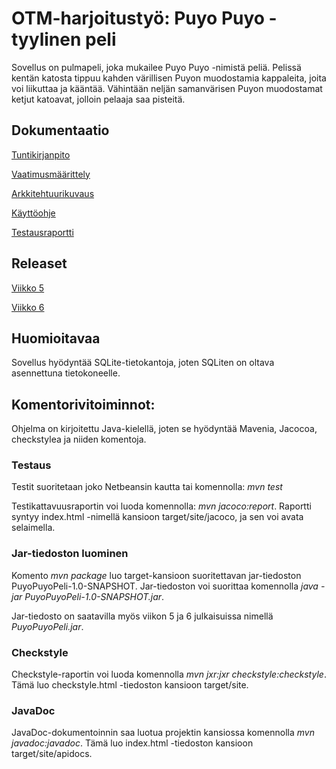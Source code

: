# OTM-harjoitustyö: Puyo Puyo -tyylinen peli
Sovellus on pulmapeli, joka mukailee Puyo Puyo -nimistä peliä. Pelissä 
kentän katosta tippuu kahden värillisen Puyon muodostamia kappaleita, 
joita voi liikuttaa ja kääntää. Vähintään neljän samanvärisen Puyon 
muodostamat ketjut katoavat, jolloin pelaaja saa pisteitä.

## Dokumentaatio
[Tuntikirjanpito](https://github.com/villekov1/otm-harjoitustyo/blob/master/dokumentointi/tuntikirjanpito.md)

[Vaatimusmäärittely](https://github.com/villekov1/otm-harjoitustyo/blob/master/dokumentointi/vaatimusmaarittely.md)

[Arkkitehtuurikuvaus](https://github.com/villekov1/otm-harjoitustyo/blob/master/dokumentointi/arkkitehtuuri.md)

[Käyttöohje](https://github.com/villekov1/otm-harjoitustyo/blob/master/dokumentointi/kayttoohje.md)

[Testausraportti](https://github.com/villekov1/otm-harjoitustyo/blob/master/dokumentointi/testaus.md)

## Releaset
[Viikko 5](https://github.com/villekov1/otm-harjoitustyo/releases/tag/Release1)

[Viikko 6](https://github.com/villekov1/otm-harjoitustyo/releases/tag/viikko6)

## Huomioitavaa
Sovellus hyödyntää SQLite-tietokantoja, joten SQLiten on oltava asennettuna tietokoneelle.

## Komentorivitoiminnot:
Ohjelma on kirjoitettu Java-kielellä, joten se hyödyntää Mavenia, 
Jacocoa, checkstylea ja niiden komentoja.

### Testaus
Testit suoritetaan joko Netbeansin kautta tai komennolla: *mvn test* 

Testikattavuusraportin voi luoda komennolla: *mvn jacoco:report*.
Raportti syntyy index.html -nimellä kansioon target/site/jacoco, ja sen 
voi avata selaimella.

### Jar-tiedoston luominen
Komento *mvn package* luo target-kansioon suoritettavan jar-tiedoston 
PuyoPuyoPeli-1.0-SNAPSHOT. Jar-tiedoston voi suorittaa komennolla *java 
-jar PuyoPuyoPeli-1.0-SNAPSHOT.jar*.

Jar-tiedosto on saatavilla myös viikon 5 ja 6 julkaisuissa nimellä *PuyoPuyoPeli.jar*.

### Checkstyle
Checkstyle-raportin voi luoda komennolla *mvn jxr:jxr 
checkstyle:checkstyle*. Tämä luo checkstyle.html -tiedoston kansioon 
target/site.

### JavaDoc
JavaDoc-dokumentoinnin saa luotua projektin kansiossa komennolla *mvn 
javadoc:javadoc*. Tämä luo index.html -tiedoston kansioon 
target/site/apidocs.
